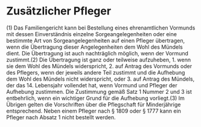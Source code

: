 # Zusätzlicher Pfleger

(1) Das Familiengericht kann bei Bestellung eines ehrenamtlichen Vormunds mit dessen Einverständnis einzelne Sorgeangelegenheiten oder eine bestimmte Art von Sorgeangelegenheiten auf einen Pfleger übertragen, wenn die Übertragung dieser Angelegenheiten dem Wohl des Mündels dient. Die Übertragung ist auch nachträglich möglich, wenn der Vormund zustimmt.(2) Die Übertragung ist ganz oder teilweise aufzuheben,  1.
 wenn sie dem Wohl des Mündels widerspricht,
 2.
 auf Antrag des Vormunds oder des Pflegers, wenn der jeweils andere Teil zustimmt und die Aufhebung dem Wohl des Mündels nicht widerspricht, oder
 3.
 auf Antrag des Mündels, der das 14. Lebensjahr vollendet hat, wenn Vormund und Pfleger der Aufhebung zustimmen.
Die Zustimmung gemäß Satz 1 Nummer 2 und 3 ist entbehrlich, wenn ein wichtiger Grund für die Aufhebung vorliegt.(3) Im Übrigen gelten die Vorschriften über die Pflegschaft für Minderjährige entsprechend. Neben einem Pfleger nach § 1809 oder § 1777 kann ein Pfleger nach Absatz 1 nicht bestellt werden. 

